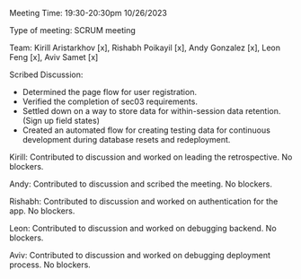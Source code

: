 Meeting Time: 19:30-20:30pm 10/26/2023

Type of meeting: SCRUM meeting

Team: Kirill Aristarkhov [x], Rishabh Poikayil [x], Andy Gonzalez [x], Leon Feng [x], Aviv Samet [x]

Scribed Discussion:

- Determined the page flow for user registration.
- Verified the completion of sec03 requirements.
- Settled down on a way to store data for within-session data retention. (Sign up field states)
- Created an automated flow for creating testing data for continuous development during database resets and redeployment. 

Kirill: Contributed to discussion and worked on leading the retrospective. No blockers.

Andy: Contributed to discussion and scribed the meeting. No blockers.

Rishabh: Contributed to discussion and worked on authentication for the app. No blockers.

Leon: Contributed to discussion and worked on debugging backend. No blockers.

Aviv: Contributed to discussion and worked on debugging deployment process. No blockers.

